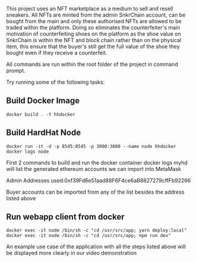 This project uses an NFT marketplace as a medium to sell and resell sneakers. All NFTs are minted from the admin SnkrChain account, can be bought from the main and only these authorised NFTs are allowed to be traded within the platform. 
Doing so eliminates the counterfeiter's main motivation of counterfeiting shoes on the platform as the shoe value on SnkrChain is within the NFT and block chain rather than on the physical item, this ensure that the buyer's still get the full value of the shoe they bought even if they receive a counterfeit.

All commands are run within the root folder of the project in command prompt.

Try running some of the following tasks:

## Build Docker Image
```Build Docker Image
docker build . -t hhdocker
```

## Build HardHat Node
```Build HardHat Node
docker run -it -d -p 8545:8545 -p 3000:3000 --name node hhdocker
docker logs node
```
First 2 commands to build and run the docker container
docker logs myhd will list the generated ethereum accounts we can import into MetaMask

Admin Addresses used:0xf39Fd6e51aad88F6F4ce6aB8827279cffFb92266

Buyer accounts can be imported from any of the list besides the address listed above

## Run webapp client from docker
```Run web client
docker exec -it node /bin/sh -c "cd /usr/src/app; yarn deploy:local"
docker exec -it node /bin/sh -c "cd /usr/src/app; npm run dev"
```


An example use case of the application with all the steps listed above will be displayed more clearly in our video demonstration
